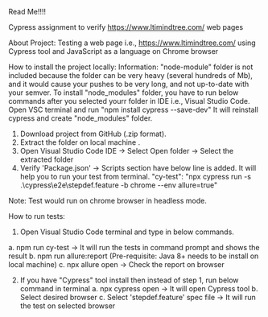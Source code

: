 Read Me!!!!

Cypress assignment to verify https://www.ltimindtree.com/ web pages

About Project:
Testing a web page i.e., https://www.ltimindtree.com/ using Cypress tool and JavaScript as a language on Chrome browser

How to install the project locally:
Information: "node-module" folder is not included because the folder can be very heavy (several hundreds of Mb), and it would cause your pushes to be very long, and not up-to-date with your semver.
To install "node_modules" folder, you have to run below commands after you selected yourr folder in IDE i.e., Visual Studio Code. 
Open VSC terminal and run
"npm install cypress --save-dev" 
It will reinstall cypress and create "node_modules" folder.


1. Download project from GitHub (.zip format).  
2. Extract the folder on local machine . 
3. Open Visual Studio Code IDE -> Select Open folder -> Select the extracted folder 
4. Verify 'Package.json' -> Scripts section have below line is added. It will help you to run your test from terminal.
"cy-test": "npx cypress run -s .\cypress\e2e\stepdef.feature -b chrome --env allure=true"

Note: Test would run on chrome browser in headless mode.

How to run tests:
1. Open Visual Studio Code terminal and type in below commands.

a. npm run cy-test -> It will run the tests in command prompt and shows the result 
b. npm run allure:report (Pre-requisite: Java 8+ needs to be install on local machine) 
c. npx allure open -> Check the report on browser

2. If you have "Cypress" tool install then instead of step 1, run below command in terminal 
a. npx cypress open -> It will open Cypress tool 
b. Select desired browser 
c. Select 'stepdef.feature' spec file -> It will run the test on selected browser
